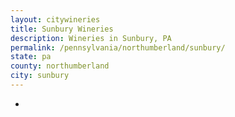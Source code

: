 ```yaml
---
layout: citywineries
title: Sunbury Wineries
description: Wineries in Sunbury, PA
permalink: /pennsylvania/northumberland/sunbury/
state: pa
county: northumberland
city: sunbury
---
```

-
